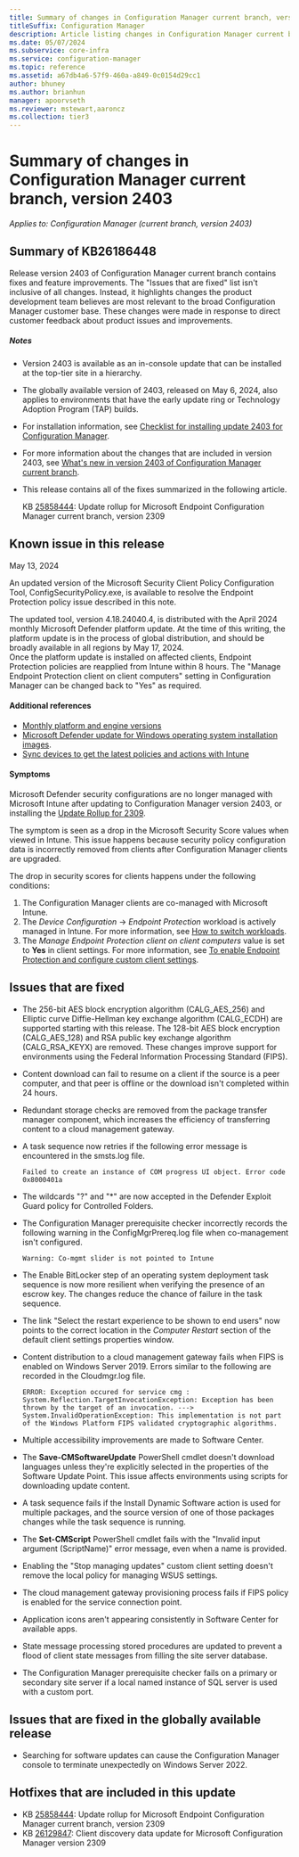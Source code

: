 ```yaml
---
title: Summary of changes in Configuration Manager current branch, version 2403
titleSuffix: Configuration Manager
description: Article listing changes in Configuration Manager current branch, version 2403
ms.date: 05/07/2024
ms.subservice: core-infra
ms.service: configuration-manager
ms.topic: reference
ms.assetid: a67db4a6-57f9-460a-a849-0c0154d29cc1
author: bhuney
ms.author: brianhun
manager: apoorvseth
ms.reviewer: mstewart,aaroncz 
ms.collection: tier3
---
```


# Summary of changes in Configuration Manager current branch, version 2403

*Applies to: Configuration Manager (current branch, version 2403)*

## Summary of KB26186448
Release version 2403 of Configuration Manager current branch contains fixes and feature improvements.
The "Issues that are fixed" list isn't inclusive of all changes. Instead, it highlights changes the product development team believes are most relevant to the broad Configuration Manager customer base. These changes were made in response to direct customer feedback about product issues and improvements.

##### Notes
- Version 2403 is available as an in-console update that can be installed at the top-tier site in a hierarchy.
- The globally available version of 2403, released on May 6, 2024, also applies to environments that have the early update ring or Technology Adoption Program (TAP) builds.
- For installation information, see [Checklist for installing update 2403 for Configuration Manager](../../core/servers/manage/checklist-for-installing-update-2403.md).
- For more information about the changes that are included in version 2403, see [What's new in version 2403 of Configuration Manager current branch](../../core/plan-design/changes/whats-new-in-version-2403.md).
- This release contains all of the fixes summarized in the following article.

   KB [25858444](../../hotfix/2309/25858444.md): Update rollup for Microsoft Endpoint Configuration Manager current branch, version 2309

## Known issue in this release
May 13, 2024
<!-- 27951696 -->

An updated version of the Microsoft Security Client Policy Configuration Tool, ConfigSecurityPolicy.exe, is available to resolve the Endpoint Protection policy issue described in this note.

The updated tool, version 4.18.24040.4, is distributed with the April 2024 monthly Microsoft Defender platform update. At the time of this writing, the platform update is in the process of global distribution, and should be broadly available in all regions by May 17, 2024.   
Once the platform update is installed on affected clients, Endpoint Protection policies are reapplied from Intune within 8 hours. The "Manage Endpoint Protection client on client computers" setting in Configuration Manager can be changed back to "Yes" as required.
#### Additional references

- [Monthly platform and engine versions](/defender-endpoint/microsoft-defender-antivirus-updates#monthly-platform-and-engine-versions)
- [Microsoft Defender update for Windows operating system installation images](https://support.microsoft.com/topic/microsoft-defender-update-for-windows-operating-system-installation-images-1c89630b-61ff-00a1-04e2-2d1f3865450d).
- [Sync devices to get the latest policies and actions with Intune](/mem/intune-service/remote-actions/device-sync#sync-a-device)

#### Symptoms
Microsoft Defender security configurations are no longer managed with Microsoft Intune after updating to Configuration Manager version 2403, or installing the [Update Rollup for 2309](../../hotfix/2309/25858444.md). 

The symptom is seen as a drop in the Microsoft Security Score values when viewed in Intune. This issue happens because security policy configuration data is incorrectly removed from clients after Configuration Manager clients are upgraded. 

The drop in security scores for clients happens under the following conditions:
1. The Configuration Manager clients are co-managed with Microsoft Intune.
2. The *Device Configuration* -> *Endpoint Protection* workload is actively managed in Intune. For more information, see [How to switch workloads](../../comanage/how-to-switch-workloads.md).
3. The *Manage Endpoint Protection client on client computers* value is set to **Yes** in client settings. For more information, see [To enable Endpoint Protection and configure custom client settings](../../protect/deploy-use/endpoint-protection-configure-client.md#to-enable-endpoint-protection-and-configure-custom-client-settings).
<!--
Customers that have a potentially affected environment should wait to deploy version 2403 or the 2309 Update Rollup until a fix is available. 
See the details below if the environment is already updated, but the new clients aren't yet installed.
  - If enabled, disable the hierarchy setting to *Upgrade all clients in the pre-production collection automatically using the pre-production client*. For more information, see [Configuration automatic client upgrades to use a pre-production collection](../../core/clients/manage/upgrade/test-client-upgrades.md#configure-automatic-client-upgrades-to-use-a-pre-production-collection).
  -  Avoid using the *Promote Pre-production Client* action. For more information, see [Promote a new client to production](../../core/clients/manage/upgrade/test-client-upgrades.md#promote-a-new-client-to-production). 

If clients are already updated, set the *Manage Endpoint Protection client on client computers* value to **No** in client settings. This can be done only for collections with co-managed clients. Microsoft Intune policy will reapply, and the clients will again be managed as expected.

This note will be updated when additional information is available.
-->

## Issues that are fixed
<!-- 9199873 -->
- The 256-bit AES block encryption algorithm (CALG_AES_256) and Elliptic curve Diffie-Hellman key exchange algorithm (CALG_ECDH) are supported starting with this release. The 128-bit AES block encryption (CALG_AES_128) and RSA public key exchange algorithm (CALG_RSA_KEYX) are removed. 
These changes improve support for environments using the Federal Information Processing Standard (FIPS).

<!-- 15047314 -->
- Content download can fail to resume on a client if the source is a peer computer, and that peer is offline or the download isn't completed within 24 hours.

<!-- 15990439 -->
- Redundant storage checks are removed from the package transfer manager component, which increases the efficiency of transferring content to a cloud management gateway.

<!-- 16323943 -->
- A task sequence now retries if the following error message is encountered in the smsts.log file.
   ```text
   Failed to create an instance of COM progress UI object. Error code 0x8000401a
   ```

<!-- 16704127 -->
- The wildcards "?" and "*" are now accepted in the Defender Exploit Guard policy for Controlled Folders.

<!-- 16718871 -->
- The Configuration Manager prerequisite checker incorrectly records the following warning in the ConfigMgrPrereq.log file when co-management isn't configured.
   ```text
   Warning: Co-mgmt slider is not pointed to Intune
   ```

<!-- 17455669 -->
- The Enable BitLocker step of an operating system deployment task sequence is now more resilient when verifying the presence of an escrow key. The changes reduce the chance of failure in the task sequence.

<!-- 18445693 -->
- The link "Select the restart experience to be shown to end users" now points to the correct location in the *Computer Restart* section of the default client settings properties window.

<!-- 20651755 -->
- Content distribution to a cloud management gateway fails when FIPS is enabled on Windows Server 2019. Errors similar to the following are recorded in the Cloudmgr.log file.
   ```text
   ERROR: Exception occured for service cmg : System.Reflection.TargetInvocationException: Exception has been thrown by the target of an invocation. ---> System.InvalidOperationException: This implementation is not part of the Windows Platform FIPS validated cryptographic algorithms.
   ```

<!-- 21120881 -->
- Multiple accessibility improvements are made to Software Center.

<!-- 21209172 -->
- The **Save-CMSoftwareUpdate** PowerShell cmdlet doesn't download languages unless they're explicitly selected in the properties of the Software Update Point. This issue affects environments using scripts for downloading update content.

<!-- 24269707 -->
- A task sequence fails if the Install Dynamic Software action is used for multiple packages, and the source version of one of those packages changes while the task sequence is running.

<!-- 24363755 -->
- The **Set-CMScript** PowerShell cmdlet fails with the "Invalid input argument (ScriptName)" error message, even when a name is provided.

<!-- 24392983 -->
- Enabling the "Stop managing updates" custom client setting doesn't remove the local policy for managing WSUS settings.

<!-- 25247588 -->
- The cloud management gateway provisioning process fails if FIPS policy is enabled for the service connection point.

<!-- 25479340 -->
- Application icons aren't appearing consistently in Software Center for available apps.

<!-- 26660096 -->
- State message processing stored procedures are updated to prevent a flood of client state messages from filling the site server database.

<!-- 27252781 -->
- The Configuration Manager prerequisite checker fails on a primary or secondary site server if a local named instance of SQL server is used with a custom port.

## Issues that are fixed in the globally available release
<!-- 27821294 -->
- Searching for software updates can cause the Configuration Manager console to terminate unexpectedly on Windows Server 2022.

## Hotfixes that are included in this update
- KB [25858444](../../hotfix/2309/25858444.md): Update rollup for Microsoft Endpoint Configuration Manager current branch, version 2309
- KB [26129847](../../hotfix/2309/26129847.md): Client discovery data update for Microsoft Configuration Manager version 2309